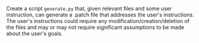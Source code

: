 Create a script `generate.py` that, given relevant files and some user instruction, can generate a .patch file that addresses the user's instructions. The user's instructions could require any modification/creation/deletion of the files and may or may not require significant assumptions to be made about the user's goals.